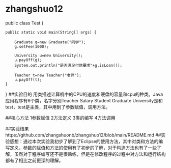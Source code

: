 # zhangshuo12

public class Test {
	
	public static void main(String[] args) {  
        
        Graduate g=new Graduate("同学");       
        g.setFee(1000);                       
          
        University u=new University();         
        u.payOff(g);                         
        System.out.println("是否满足付款要求"+g.isLoan());  
          
        Teacher t=new Teacher("老师");  
        u.payOff(t);             
    }  
 
}
 ##实验目的 用类描述计算机中的CPU的速度和硬盘的容量和cpu的种类。Java应用程序有6个类，名字分别Teacher Salary Student Graduate University是和test，test是主类，其中用到了参数赋值，调用方法。 
 
 ##核心方法 1参数赋值 2方法定义 3类的编写 4方法调用 
 
 ##实验结果https://github.com/zhangshuonb/zhangshuo12/blob/main/README.md
 ##实验感想：通过本次实验我初步了解到了Eclipse的使用方法，其中对类和方法的编写定义，参数的赋值和方法的使用有了初步的了解，对于构造方法也有了一些了解，虽然对于程序编写还不是很熟练，但是在修改程序的过程中对方法和运行结构都有了相比之前更深的理解。
